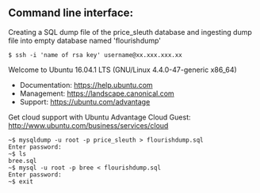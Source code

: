 ## Command line interface:
Creating a SQL dump file of the price_sleuth database and ingesting dump file into empty database named 'flourishdump'
```
$ ssh -i 'name of rsa key' username@xx.xxx.xxx.xx
```
Welcome to Ubuntu 16.04.1 LTS (GNU/Linux 4.4.0-47-generic x86_64)

 * Documentation:  https://help.ubuntu.com
 * Management:     https://landscape.canonical.com
 * Support:        https://ubuntu.com/advantage

  Get cloud support with Ubuntu Advantage Cloud Guest:
    http://www.ubuntu.com/business/services/cloud

```
~$ mysqldump -u root -p price_sleuth > flourishdump.sql
Enter password: 
~$ ls
bree.sql
~$ mysql -u root -p bree < flourishdump.sql
Enter password: 
~$ exit
```
